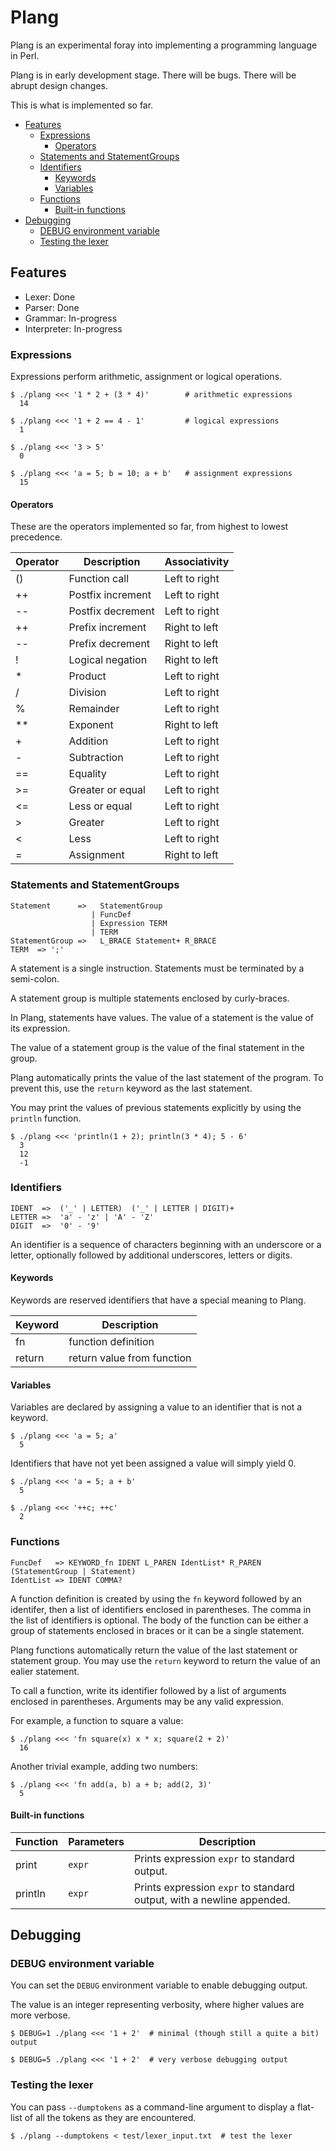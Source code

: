 # Plang
Plang is an experimental foray into implementing a programming language in Perl.

Plang is in early development stage. There will be bugs. There will be abrupt design changes.

This is what is implemented so far.

<!-- md-toc-begin -->
* [Features](#features)
  * [Expressions](#expressions)
    * [Operators](#operators)
  * [Statements and StatementGroups](#statements-and-statementgroups)
  * [Identifiers](#identifiers)
    * [Keywords](#keywords)
    * [Variables](#variables)
  * [Functions](#functions)
    * [Built-in functions](#built-in-functions)
* [Debugging](#debugging)
  * [DEBUG environment variable](#debug-environment-variable)
  * [Testing the lexer](#testing-the-lexer)
<!-- md-toc-end -->

## Features
* Lexer: Done
* Parser: Done
* Grammar: In-progress
* Interpreter: In-progress

### Expressions
Expressions perform arithmetic, assignment or logical operations.

    $ ./plang <<< '1 * 2 + (3 * 4)'        # arithmetic expressions
      14
<!-- -->
    $ ./plang <<< '1 + 2 == 4 - 1'         # logical expressions
      1

    $ ./plang <<< '3 > 5'
      0
<!-- -->
    $ ./plang <<< 'a = 5; b = 10; a + b'   # assignment expressions
      15

#### Operators
These are the operators implemented so far, from highest to lowest precedence.

Operator | Description | Associativity
--- | --- | ---
\(\) | Function call     | Left to right
\+\+ | Postfix increment | Left to right
\-\- | Postfix decrement | Left to right
\+\+ | Prefix increment  | Right to left
\-\- | Prefix decrement  | Right to left
!    | Logical negation  | Right to left
\*   | Product           | Left to right
/    | Division          | Left to right
%    | Remainder         | Left to right
\*\* | Exponent          | Right to left
\+   | Addition          | Left to right
\-   | Subtraction       | Left to right
==   | Equality          | Left to right
\>=  | Greater or equal  | Left to right
\<=  | Less or equal     | Left to right
\>   | Greater           | Left to right
\<   | Less              | Left to right
=    | Assignment        | Right to left

### Statements and StatementGroups
    Statement      =>   StatementGroup
                      | FuncDef
                      | Expression TERM
                      | TERM
    StatementGroup =>   L_BRACE Statement+ R_BRACE
    TERM  => ';'

A statement is a single instruction. Statements must be terminated by a semi-colon.

A statement group is multiple statements enclosed by curly-braces.

In Plang, statements have values. The value of a statement is the value of its expression.

The value of a statement group is the value of the final statement in the group.

Plang automatically prints the value of the last statement of the program. To prevent this,
use the `return` keyword as the last statement.

You may print the values of previous statements explicitly by using the `println` function.

    $ ./plang <<< 'println(1 + 2); println(3 * 4); 5 - 6'
      3
      12
      -1

### Identifiers
    IDENT  =>  ('_' | LETTER)  ('_' | LETTER | DIGIT)+
    LETTER =>  'a' - 'z' | 'A' - 'Z'
    DIGIT  =>  '0' - '9'

An identifier is a sequence of characters beginning with an underscore or a letter, optionally followed
by additional underscores, letters or digits.

#### Keywords
Keywords are reserved identifiers that have a special meaning to Plang.

Keyword | Description
--- | ---
fn | function definition
return | return value from function

#### Variables
Variables are declared by assigning a value to an identifier that is not a keyword.

    $ ./plang <<< 'a = 5; a'
      5

Identifiers that have not yet been assigned a value will simply yield 0.

    $ ./plang <<< 'a = 5; a + b'
      5

    $ ./plang <<< '++c; ++c'
      2

### Functions
    FuncDef   => KEYWORD_fn IDENT L_PAREN IdentList* R_PAREN (StatementGroup | Statement)
    IdentList => IDENT COMMA?

A function definition is created by using the `fn` keyword followed by an identifer,
then a list of identifiers enclosed in parentheses. The comma in the list of identifiers
is optional. The body of the function can be either a group of statements enclosed in
braces or it can be a single statement.

Plang functions automatically return the value of the last statement or statement group.
You may use the `return` keyword to return the value of an ealier statement.

To call a function, write its identifier followed by a list of arguments enclosed in
parentheses. Arguments may be any valid expression.

For example, a function to square a value:

    $ ./plang <<< 'fn square(x) x * x; square(2 + 2)'
      16

Another trivial example, adding two numbers:

    $ ./plang <<< 'fn add(a, b) a + b; add(2, 3)'
      5

#### Built-in functions
Function | Parameters | Description
--- | --- | ---
print | `expr` | Prints expression `expr` to standard output.
println | `expr` | Prints expression `expr` to standard output, with a newline appended.

## Debugging
### DEBUG environment variable
You can set the `DEBUG` environment variable to enable debugging output.

The value is an integer representing verbosity, where higher values are more verbose.

    $ DEBUG=1 ./plang <<< '1 + 2'  # minimal (though still a quite a bit) output
<!-- -->
    $ DEBUG=5 ./plang <<< '1 + 2'  # very verbose debugging output

### Testing the lexer
You can pass `--dumptokens` as a command-line argument to display a flat-list
of all the tokens as they are encountered.

    $ ./plang --dumptokens < test/lexer_input.txt  # test the lexer
